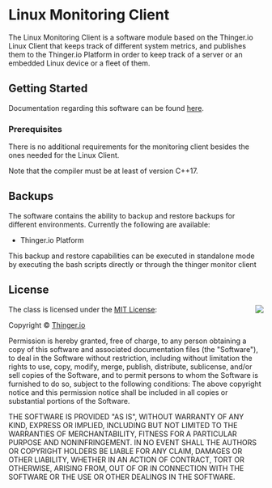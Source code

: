# Linux Monitoring Client

The Linux Monitoring Client is  a software module based on the Thinger.io Linux Client that keeps track of different system metrics, and publishes them to the Thinger.io Platform in order to keep track of a server or an embedded Linux device or a fleet of them.

## Getting Started

Documentation regarding this software can be found [here](https://docs.thinger.io/others/linux-monitoring-client).

### Prerequisites

There is no additional requirements for the monitoring client besides the ones needed for the Linux Client.

Note that the compiler must be at least of version C++17.

## Backups

The software contains the ability to backup and restore backups for different environments. Currently the following are available:
- Thinger.io Platform

This backup and restore capabilities can be executed in standalone mode by executing the bash scripts directly or through the thinger monitor client

## License

<img align="right" src="http://opensource.org/trademarks/opensource/OSI-Approved-License-100x137.png">

The class is licensed under the [MIT License](http://opensource.org/licenses/MIT):

Copyright &copy; [Thinger.io](http://thinger.io)

Permission is hereby granted, free of charge, to any person obtaining a copy of this software and associated documentation files (the "Software"), to deal in the Software without restriction, including without limitation the rights to use, copy, modify, merge, publish, distribute, sublicense, and/or sell copies of the Software, and to permit persons to whom the Software is furnished to do so, subject to the following conditions:
The above copyright notice and this permission notice shall be included in all copies or substantial portions of the Software.

THE SOFTWARE IS PROVIDED "AS IS", WITHOUT WARRANTY OF ANY KIND, EXPRESS OR IMPLIED, INCLUDING BUT NOT LIMITED TO THE WARRANTIES OF MERCHANTABILITY, FITNESS FOR A PARTICULAR PURPOSE AND NONINFRINGEMENT. IN NO EVENT SHALL THE AUTHORS OR COPYRIGHT HOLDERS BE LIABLE FOR ANY CLAIM, DAMAGES OR OTHER LIABILITY, WHETHER IN AN ACTION OF CONTRACT, TORT OR OTHERWISE, ARISING FROM, OUT OF OR IN CONNECTION WITH THE SOFTWARE OR THE USE OR OTHER DEALINGS IN THE SOFTWARE.
